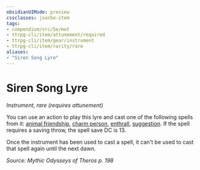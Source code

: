 ```yaml
---
obsidianUIMode: preview
cssclasses: json5e-item
tags:
- compendium/src/5e/mot
- ttrpg-cli/item/attunement/required
- ttrpg-cli/item/gear/instrument
- ttrpg-cli/item/rarity/rare
aliases: 
- "Siren Song Lyre"
---
```

# Siren Song Lyre
*Instrument, rare (requires attunement)*  


You can use an action to play this lyre and cast one of the following spells from it: [animal friendship](/3-Mechanics/CLI/spells/animal-friendship.md), [charm person](/3-Mechanics/CLI/spells/charm-person.md), [enthrall](/3-Mechanics/CLI/spells/enthrall.md), [suggestion](/3-Mechanics/CLI/spells/suggestion.md). If the spell requires a saving throw, the spell save DC is 13.

Once the instrument has been used to cast a spell, it can't be used to cast that spell again until the next dawn.

*Source: Mythic Odysseys of Theros p. 198*